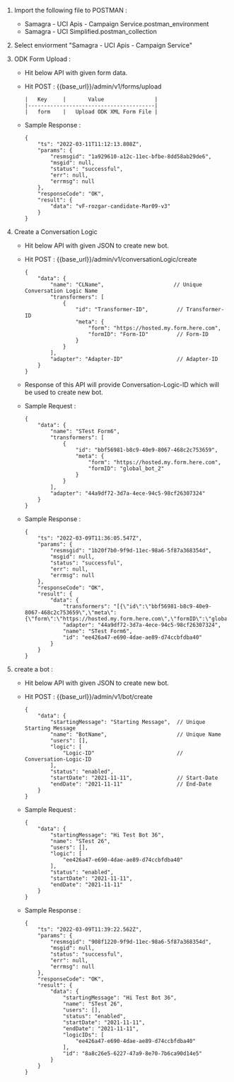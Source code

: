 1. Import the following file to POSTMAN :
    * Samagra - UCI Apis - Campaign Service.postman_environment 
    * Samagra - UCI Simplified.postman_collection

2. Select enviorment "Samagra - UCI Apis - Campaign Service"

3. ODK Form Upload :
    * Hit below API with given form data.
    * Hit POST : {{base_url}}/admin/v1/forms/upload  
        ```
        |   Key     |       Value                |  
        |----------------------------------------|  
        |   form    |   Upload ODK XML Form File |
        ```

    * Sample Response :
        ```
        {
            "ts": "2022-03-11T11:12:13.808Z",
            "params": {
                "resmsgid": "1a929610-a12c-11ec-bfbe-8dd58ab29de6",
                "msgid": null,
                "status": "successful",
                "err": null,
                "errmsg": null
            },
            "responseCode": "OK",
            "result": {
                "data": "vF-rozgar-candidate-Mar09-v3"
            }
        }
        ```


4. Create a Conversation Logic
    * Hit below API with given JSON to create new bot.

    * Hit POST : {{base_url}}/admin/v1/conversationLogic/create
        ```
        {
            "data": {
                "name": "CLName",                      // Unique Conversation Logic Name
                "transformers": [
                    {
                        "id": "Transformer-ID",         // Transformer-ID
                        "meta": {
                            "form": "https://hosted.my.form.here.com",
                            "formID": "Form-ID"         // Form-ID
                        }
                    }
                ],
                "adapter": "Adapter-ID"                 // Adapter-ID
            }
        }
        ```

    * Response of this API will provide Conversation-Logic-ID which will be used to create new bot.

    * Sample Request :
        ```
        {
            "data": {
                "name": "STest Form6",
                "transformers": [
                    {
                        "id": "bbf56981-b8c9-40e9-8067-468c2c753659",
                        "meta": {
                            "form": "https://hosted.my.form.here.com",
                            "formID": "global_bot_2"
                        }
                    }
                ],
                "adapter": "44a9df72-3d7a-4ece-94c5-98cf26307324"
            }
        }
        ```

    * Sample Response :
        ```
        {
            "ts": "2022-03-09T11:36:05.547Z",
            "params": {
                "resmsgid": "1b20f7b0-9f9d-11ec-98a6-5f87a368354d",
                "msgid": null,
                "status": "successful",
                "err": null,
                "errmsg": null
            },
            "responseCode": "OK",
            "result": {
                "data": {
                    "transformers": "[{\"id\":\"bbf56981-b8c9-40e9-8067-468c2c753659\",\"meta\":{\"form\":\"https://hosted.my.form.here.com\",\"formID\":\"global_bot_2\"}}]",
                    "adapter": "44a9df72-3d7a-4ece-94c5-98cf26307324",
                    "name": "STest Form6",
                    "id": "ee426a47-e690-4dae-ae89-d74ccbfdba40"
                }
            }
        }
        ```


5. create a bot :
    * Hit below API with given JSON to create new bot.

    * Hit POST : {{base_url}}/admin/v1/bot/create
        ```
        {
            "data": {
                "startingMessage": "Starting Message",  // Unique Starting Message
                "name": "BotName",                      // Unique Name
                "users": [],
                "logic": [
                    "Logic-ID"                          // Conversation-Logic-ID
                ],
                "status": "enabled",
                "startDate": "2021-11-11",              // Start-Date
                "endDate": "2021-11-11"                 // End-Date
            }
        }
        ```

    * Sample Request :
        ```
        {
            "data": {
                "startingMessage": "Hi Test Bot 36",
                "name": "STest 26",
                "users": [],
                "logic": [
                    "ee426a47-e690-4dae-ae89-d74ccbfdba40"
                ],
                "status": "enabled",
                "startDate": "2021-11-11",
                "endDate": "2021-11-11"
            }
        }
        ```

    * Sample Response :
        ```
        {
            "ts": "2022-03-09T11:39:22.562Z",
            "params": {
                "resmsgid": "908f1220-9f9d-11ec-98a6-5f87a368354d",
                "msgid": null,
                "status": "successful",
                "err": null,
                "errmsg": null
            },
            "responseCode": "OK",
            "result": {
                "data": {
                    "startingMessage": "Hi Test Bot 36",
                    "name": "STest 26",
                    "users": [],
                    "status": "enabled",
                    "startDate": "2021-11-11",
                    "endDate": "2021-11-11",
                    "logicIDs": [
                        "ee426a47-e690-4dae-ae89-d74ccbfdba40"
                    ],
                    "id": "8a8c26e5-6227-47a9-8e70-7b6ca90d14e5"
                }
            }
        }
        ```


    